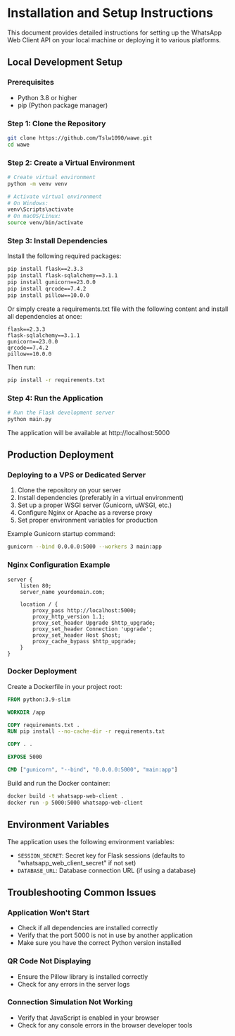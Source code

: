 # Installation and Setup Instructions

This document provides detailed instructions for setting up the WhatsApp Web Client API on your local machine or deploying it to various platforms.

## Local Development Setup

### Prerequisites

- Python 3.8 or higher
- pip (Python package manager)

### Step 1: Clone the Repository

```bash
git clone https://github.com/Tslw1090/wawe.git
cd wawe
```

### Step 2: Create a Virtual Environment

```bash
# Create virtual environment
python -m venv venv

# Activate virtual environment
# On Windows:
venv\Scripts\activate
# On macOS/Linux:
source venv/bin/activate
```

### Step 3: Install Dependencies

Install the following required packages:

```bash
pip install flask==2.3.3
pip install flask-sqlalchemy==3.1.1
pip install gunicorn==23.0.0
pip install qrcode==7.4.2
pip install pillow==10.0.0
```

Or simply create a requirements.txt file with the following content and install all dependencies at once:

```
flask==2.3.3
flask-sqlalchemy==3.1.1
gunicorn==23.0.0
qrcode==7.4.2
pillow==10.0.0
```

Then run:
```bash
pip install -r requirements.txt
```

### Step 4: Run the Application

```bash
# Run the Flask development server
python main.py
```

The application will be available at http://localhost:5000

## Production Deployment

### Deploying to a VPS or Dedicated Server

1. Clone the repository on your server
2. Install dependencies (preferably in a virtual environment)
3. Set up a proper WSGI server (Gunicorn, uWSGI, etc.)
4. Configure Nginx or Apache as a reverse proxy
5. Set proper environment variables for production

Example Gunicorn startup command:
```bash
gunicorn --bind 0.0.0.0:5000 --workers 3 main:app
```

### Nginx Configuration Example

```nginx
server {
    listen 80;
    server_name yourdomain.com;

    location / {
        proxy_pass http://localhost:5000;
        proxy_http_version 1.1;
        proxy_set_header Upgrade $http_upgrade;
        proxy_set_header Connection 'upgrade';
        proxy_set_header Host $host;
        proxy_cache_bypass $http_upgrade;
    }
}
```

### Docker Deployment

Create a Dockerfile in your project root:

```dockerfile
FROM python:3.9-slim

WORKDIR /app

COPY requirements.txt .
RUN pip install --no-cache-dir -r requirements.txt

COPY . .

EXPOSE 5000

CMD ["gunicorn", "--bind", "0.0.0.0:5000", "main:app"]
```

Build and run the Docker container:

```bash
docker build -t whatsapp-web-client .
docker run -p 5000:5000 whatsapp-web-client
```

## Environment Variables

The application uses the following environment variables:

- `SESSION_SECRET`: Secret key for Flask sessions (defaults to "whatsapp_web_client_secret" if not set)
- `DATABASE_URL`: Database connection URL (if using a database)

## Troubleshooting Common Issues

### Application Won't Start

- Check if all dependencies are installed correctly
- Verify that the port 5000 is not in use by another application
- Make sure you have the correct Python version installed

### QR Code Not Displaying

- Ensure the Pillow library is installed correctly
- Check for any errors in the server logs

### Connection Simulation Not Working

- Verify that JavaScript is enabled in your browser
- Check for any console errors in the browser developer tools